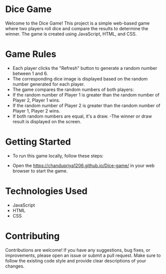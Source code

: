 

# Dice Game
Welcome to the Dice Game! This project is a simple web-based game where two players roll dice and compare the results to determine the winner. The game is created using JavaScript, HTML, and CSS.

# Game Rules
- Each player clicks the "Refresh" button to generate a random number between 1 and 6.
- The corresponding dice image is displayed based on the random number generated for each player.
- The game compares the random numbers of both players:
- If the random number of Player 1 is greater than the random number of Player 2, Player 1 wins.
- If the random number of Player 2 is greater than the random number of Player 1, Player 2 wins.
- If both random numbers are equal, it's a draw.
-The winner or draw result is displayed on the screen.
# Getting Started
- To run this game locally, follow these steps:

- Open the https://chandupriya1206.github.io/Dice-game/ in your web browser to start the game.
# Technologies Used
- JavaScript
- HTML
- CSS
# Contributing
Contributions are welcome! If you have any suggestions, bug fixes, or improvements, please open an issue or submit a pull request. Make sure to follow the existing code style and provide clear descriptions of your changes.













